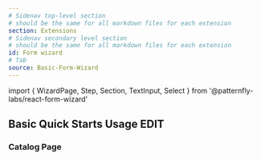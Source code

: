 ```yaml
---
# Sidenav top-level section
# should be the same for all markdown files for each extension
section: Extensions
# Sidenav secondary level section
# should be the same for all markdown files for each extension
id: Form wizard
# Tab
source: Basic-Form-Wizard
---
```


import { WizardPage, Step, Section, TextInput, Select } from '@patternfly-labs/react-form-wizard'

## Basic Quick Starts Usage EDIT

### Catalog Page
```js file="./Basic.jsx"
```
